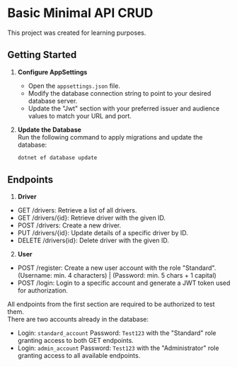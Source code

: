 # Basic Minimal API CRUD

This project was created for learning purposes.

## Getting Started

1. **Configure AppSettings**
   - Open the `appsettings.json` file.
   - Modify the database connection string to point to your desired database server.
   - Update the "Jwt" section with your preferred issuer and audience values to match your URL and port.

2. **Update the Database**  
   Run the following command to apply migrations and update the database:
   ```sh
   dotnet ef database update

## Endpoints

1. **Driver**
- GET /drivers: Retrieve a list of all drivers.
- GET /drivers/{id}: Retrieve driver with the given ID.
- POST /drivers: Create a new driver.
- PUT /drivers/{id}: Update details of a specific driver by ID.
- DELETE /drivers{id}: Delete driver with the given ID.

2. **User**
- POST /register: Create a new user account with the role "Standard".  
  (Username: min. 4 characters) | (Password: min. 5 chars + 1 capital)
- POST /login: Login to a specific account and generate a JWT token used for authorization.

All endpoints from the first section are required to be authorized to test them.  
There are two accounts already in the database:
- Login: `standard_account` Password: `Test123` with the "Standard" role granting access to both GET endpoints.
- Login: `admin_account` Password: `Test123` with the "Administrator" role granting access to all available endpoints.
